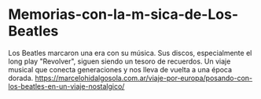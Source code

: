 # Memorias-con-la-m-sica-de-Los-Beatles
Los Beatles marcaron una era con su música. Sus discos, especialmente el long play "Revolver", siguen siendo un tesoro de recuerdos. Un viaje musical que conecta generaciones y nos lleva de vuelta a una época dorada.
https://marcelohidalgosola.com.ar/viaje-por-europa/posando-con-los-beatles-en-un-viaje-nostalgico/
